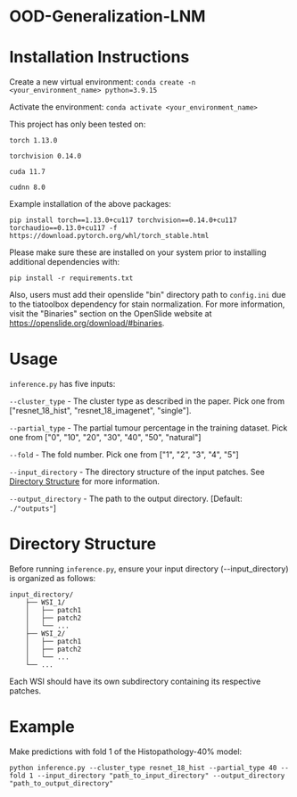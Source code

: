 # OOD-Generalization-LNM

# Installation Instructions
Create a new virtual environment: ```conda create -n <your_environment_name> python=3.9.15```

Activate the environment: ```conda activate <your_environment_name>```

This project has only been tested on:

```torch 1.13.0```

```torchvision 0.14.0```

```cuda 11.7```

```cudnn 8.0```

Example installation of the above packages: 

```pip install torch==1.13.0+cu117 torchvision==0.14.0+cu117 torchaudio==0.13.0+cu117 -f https://download.pytorch.org/whl/torch_stable.html```

Please make sure these are installed on your system prior to installing additional dependencies with:

 ```pip install -r requirements.txt```

Also, users must add their openslide "bin" directory path to ```config.ini``` due to the tiatoolbox dependency for stain normalization. For more information, visit the "Binaries" section on the OpenSlide website at https://openslide.org/download/#binaries.

# Usage
```inference.py``` has five inputs:

```--cluster_type``` - The cluster type as described in the paper. Pick one from ["resnet_18_hist", "resnet_18_imagenet", "single"].

```--partial_type``` - The partial tumour percentage in the training dataset. Pick one from ["0", "10", "20", "30", "40", "50", "natural"]

```--fold``` - The fold number. Pick one from ["1", "2", "3", "4", "5"]

```--input_directory``` - The directory structure of the input patches. See [Directory Structure](#directory-structure) for more information.

```--output_directory``` - The path to the output directory. [Default: ```./"outputs"```]

# Directory Structure
Before running ```inference.py```, ensure your input directory (--input_directory) is organized as follows:

```
input_directory/
    ├── WSI_1/
    │   ├── patch1
    │   ├── patch2
    │   └── ...
    ├── WSI_2/
    │   ├── patch1
    │   ├── patch2
    │   └── ...
    └── ...
```

Each WSI should have its own subdirectory containing its respective patches.


# Example
Make predictions with fold 1 of the Histopathology-40% model:

```python inference.py --cluster_type resnet_18_hist --partial_type 40 --fold 1 --input_directory "path_to_input_directory" --output_directory "path_to_output_directory"```